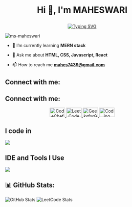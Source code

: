 # <p align="center">Hi 👋, I'm MAHESWARI</p>

<p align="center">
  <a href="https://git.io/typing-svg">
    <img src="https://readme-typing-svg.demolab.com?font=Fira+Code&pause=1000&color=F736A5&center=true&vCenter=true&random=true&width=435&lines=MERN+Stack+Developer+%F0%9F%91%A9%E2%80%8D%F0%9F%92%BB+;Passionate+About+Coding+%3C%2F%3E;Curious+Learner+%F0%9F%93%9A;Problem+Solver+" alt="Typing SVG" />
  </a>
</p>
 
<p align="left">
  <img src="https://komarev.com/ghpvc/?username=ms-maheswari&label=Profile%20views&color=0e75b6&style=flat" alt="ms-maheswari" />
</p>

- 🌱 I’m currently learning **MERN stack**

- 💬 Ask me about **HTML, CSS, Javascript, React**

- 📫 How to reach me **mahes7439@gmail.com**

## Connect with me:

## Connect with me:

<p align="center">
  <a href="https://www.codechef.com/users/mahes7439">
    <img src="https://cdn.codechef.com/images/cc-logo.svg" alt="CodeChef" width="50" height="30"/>
  </a>
  <a href="https://leetcode.com/ms-maheswari/">
    <img src="https://assets.leetcode.com/users/leetcode/avatar_1568224780.png" alt="LeetCode" width="50" height="30"/>
  </a>
  <a href="https://auth.geeksforgeeks.org/user/msmaheswari">
    <img src="https://media.geeksforgeeks.org/wp-content/uploads/20200716222246/Path-219.png" alt="GeeksforGeeks" width="50" height="30"/>
  </a>
  <a href="https://www.codingninjas.com/studio/profile/ms_maheswari">
    <img src="https://files.codingninjas.com/new-cn-logos-32028.svg" alt="Coding Ninjas" width="50" height="30"/>
  </a>
</p>


## I code in

<p align="left"> <a href="https://github.com/thinkright20"><img src="https://skillicons.dev/icons?i=c,java,html,css,js,mysql,tailwindcss,mongodb,express,react,nodejs"> </a> </p>

## IDE and Tools I Use

<p align="left"> <a href="https://github.com/thinkright20"><img src="https://skillicons.dev/icons?i=vscode,git,eclipse,github"> </a> </p>

## 📊 GitHub Stats:

  <img src="https://github-readme-stats.vercel.app/api?username=ms-maheswari&theme=dark&show_icons=true&locale=en" alt="GitHub Stats" />
  <img src="https://leetcard.jacoblin.cool/ms-maheswari?theme=dark&font=Comic%20Neue&ext=contest" alt="LeetCode Stats" />


